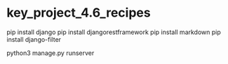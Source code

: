 # key_project_4.6_recipes


pip install django
pip install djangorestframework
pip install markdown
pip install django-filter


python3 manage.py runserver
